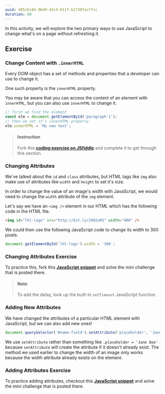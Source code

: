```yaml
---
uuid: d85cbc84-9b49-43c5-811f-b17307acffcc
duration: 60
---
```



In this activity, we will explore the two primary ways to use JavaScript to change what's on a page without refreshing it.

## Exercise

### Change Content with `.innerHTML`

Every DOM object has a set of methods and properties that a developer can use to change it.

One such property is the `innerHTML` property.

You may be aware that you can access the content of an element with `innerHTML`, but you can also use `innerHTML` to change it.

```javascript
// first we find the element
const elm = document.getElementById('paragraph-1');
// then we set it's innerHTML property
elm.innerHTML = 'My new text';
```

> #### Instruction
> Fork this **[coding exercise on JSfiddle](https://jsfiddle.net/gme3rkef/)** and complete it to get through this section.

### Changing Attributes

We've talked about the `id` and `class` attributes, but HTML tags like `img` also make use of attributes like `width` and `height` to set it's size.

In order to change the value of an image's width with JavaScript, we would need to change the `width` attribute of the `img` element.

Let's say we have an `<img />` element in our HTML which has the following code in the HTML file.

```html
<img id="lhl-logo" src="http://bit.ly/29O2uM2" width="400" />
```

We could then use the following JavaScript code to change its width to 300 pixels.

```javascript
document.getElementById('lhl-logo').width = '300';
```

### Changing Attributes Exercise

To practice this, fork this **[JavaScript snippet](https://jsfiddle.net/j6g5ehe2/1/)** and solve the mini challenge that is posted there.

> #### Note
> To add the delay, look up the built-in `setTimeout` JavaScript function.

### Adding New Attributes

We have changed the attributes of a particular HTML element with JavaScript, but we can also add new ones!

```javascript
document.querySelector('#name-field').setAttribute('placeholder', 'Jane Doe');
```

We use `setAttribute` rather than something like `.placeholder = 'Jane Doe'` because `setAttribute` will create the attribute if it doesn't already exist. The method we used earlier to change the width of an image only works because the width attribute already exists on the element.

### Adding Attributes Exercise

To practice adding attributes, checkout this **[JavaScript snippet](https://jsfiddle.net/e8t45okd/1/)** and solve the mini challenge that is posted there.
